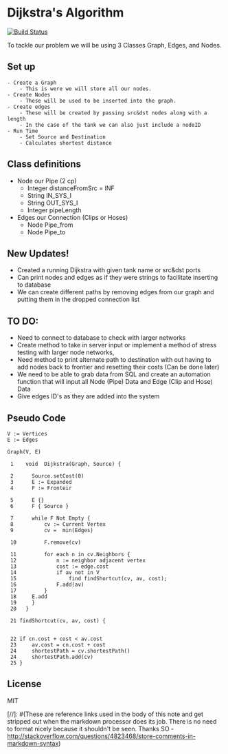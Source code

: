 # Dijkstra's Algorithm

[![Build Status](https://travis-ci.org/joemccann/dillinger.svg?branch=master)]()

To tackle our problem we will be using 3 Classes Graph, Edges, and Nodes.
## Set up
    - Create a Graph
        - This is were we will store all our nodes.
    - Create Nodes
        - These will be used to be inserted into the graph.
    - Create edges 
        - These will be created by passing src&dst nodes along with a length
        - In the case of the tank we can also just include a nodeID
    - Run Time
        - Set Source and Destination
        - Calculates shortest distance

## Class definitions
- Node our Pipe (2 cp)
    - Integer distanceFromSrc = INF
    - String IN_SYS_I
    - String OUT_SYS_I
    - Integer pipeLength
- Edges our Connection (Clips or Hoses)
    - Node Pipe_from
    - Node Pipe_to

## New Updates!
  - Created a running Dijkstra with given tank name or src&dst ports
  - Can print nodes and edges as if they were strings to facilitate inserting to database
  - We can create different paths by removing edges from our graph and putting them in the dropped connection list

## TO DO:
  - Need to connect to database to check with larger networks
  - Create method to take in server input or implement a method of stress testing with larger node networks, 
  - Need method to print alternate path to destination with out having to add nodes back to frontier and resetting their costs (Can be done later)
  - We need to be able to grab data from SQL and create an automation function that will input all Node (Pipe) Data and Edge (Clip and Hose) Data
  - Give edges ID's as they are added into the system


## Pseudo Code
```
V := Vertices
E := Edges

Graph(V, E)

 1    void  Dijkstra(Graph, Source) {
 
 2      Source.setCost(0)
 3      E := Expanded
 4      F := Fronteir
 
 5      E {}
 6      F { Source }
 
 7      while F Not Empty {
 8          cv := Current Vertex 
 9          cv =  min(Edges)
 
 10         F.remove(cv)
 
 11         for each n in cv.Neighbors {
 12             n := neighbor adjacent vertex
 13             cost := edge.cost
 14             if av not in V
 15                 find findShortcut(cv, av, cost);
 16             F.add(av)
 17         }
 18     E.add
 19     }
 20   }

 21 findShortcut(cv, av, cost) {
 
 
 22 if cn.cost + cost < av.cost 
 23     av.cost = cn.cost + cost 
 24     shortestPath = cv.shortestPath()
 24     shortestPath.add(cv)
 25 }

```

License
----

MIT

[//]: #(These are reference links used in the body of this note and get stripped out when the markdown processor does its job. There is no need to format nicely because it shouldn't be seen. Thanks SO - http://stackoverflow.com/questions/4823468/store-comments-in-markdown-syntax)
